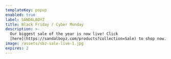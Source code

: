 ```yaml
---
templateKey: popup
enabled: true
label: SANDALBOYZ
title: Black Friday / Cyber Monday
description: >-
  Our biggest sale of the year is now live! Click
  [here](https://sandalboyz.com/products?collection=Sale) to shop now.
image: /assets/sbz-sale-live-1.jpg
expires: 2
---
```


